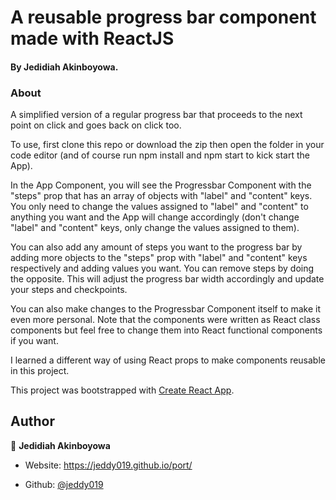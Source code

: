# A reusable progress bar component made with ReactJS

#### By Jedidiah Akinboyowa.

### About

A simplified version of a regular progress bar that proceeds to the next point on click and goes back on click too.

To use, first clone this repo or download the zip then open the folder in your code editor (and of course run npm install and npm start to kick start the App).

In the App Component, you will see the Progressbar Component with the "steps" prop that has an array of objects with "label" and "content" keys. You only need to change the values assigned to "label" and "content" to anything you want and the App will change accordingly (don't change "label" and "content" keys, only change the values assigned to them).

You can also add any amount of steps you want to the progress bar by adding more objects to the "steps" prop with "label" and "content" keys respectively and adding values you want. You can remove steps by doing the opposite. This will adjust the progress bar width accordingly and update your steps and checkpoints.

You can also make changes to the Progressbar Component itself to make it even more personal. Note that the components were written as React class components but feel free to change them into React functional components if you want.

I learned a different way of using React props to make components reusable in this project.

This project was bootstrapped with [Create React App](https://github.com/facebook/create-react-app).

## Author

👤 **Jedidiah Akinboyowa**

- Website: https://jeddy019.github.io/port/

- Github: [@jeddy019](https://github.com/jeddy019)
